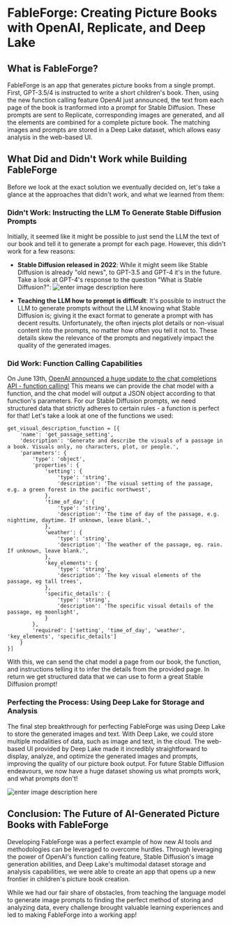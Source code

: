 
# FableForge: Creating Picture Books with OpenAI, Replicate, and Deep Lake

## What is FableForge?

FableForge is an app that generates picture books from a single prompt. First, GPT-3.5/4 is instructed to write a short children's book. Then, using the new function calling feature OpenAI just announced, the text from each page of the book is tranformed into a prompt for Stable Diffusion. These prompts are sent to Replicate, corresponding images are generated, and all the elements are combined for a complete picture book. The matching images and prompts are stored in a Deep Lake dataset, which allows easy analysis in the web-based UI. 

## What Did and Didn't Work while Building FableForge

Before we look at the exact solution we eventually decided on, let's take a glance at the approaches that didn't work, and what we learned from them:

### Didn't Work: Instructing the LLM To Generate Stable Diffusion Prompts

Initially, it seemed like it might be possible to just send the LLM the text of our book and tell it to generate a prompt for each page. However, this didn't work for a few reasons:

- **Stable Diffusion released in 2022**: While it might seem like Stable Diffusion is already "old news", to GPT-3.5 and GPT-4 it's in the future. Take a look at GPT-4's response to the question "What is Stable Diffusion?":
![enter image description here](https://i.imgur.com/iXeXWrR.png)

- **Teaching the LLM how to prompt is difficult**: It's possible to instruct the LLM to generate prompts without the LLM knowing what Stable Diffusion is; giving it the exact format to generate a prompt with has decent results. Unfortunately, the often injects plot details or non-visual content into the prompts, no matter how often you tell it not to. These details skew the relevance of the prompts and negatively impact the quality of the generated images.

### Did Work: Function Calling Capabilities

On June 13th, [OpenAI announced a huge update to the chat completions API - function calling!]( https://openai.com/blog/function-calling-and-other-api-updates) This means we can provide the chat model with a function, and the chat model will output a JSON object according to that function's parameters. For our Stable Diffusion prompts, we need structured data that strictly adheres to certain rules - a function is perfect for that! Let's take a look at one of the functions we used:

```
get_visual_description_function = [{
    'name': 'get_passage_setting',
    'description': 'Generate and describe the visuals of a passage in a book. Visuals only, no characters, plot, or people.',
    'parameters': {
        'type': 'object',
        'properties': {
            'setting': {
                'type': 'string',
                'description': 'The visual setting of the passage, e.g. a green forest in the pacific northwest',
            },
            'time_of_day': {
                'type': 'string',
                'description': 'The time of day of the passage, e.g. nighttime, daytime. If unknown, leave blank.',
            },
            'weather': {
                'type': 'string',
                'description': 'The weather of the passage, eg. rain. If unknown, leave blank.',
            },
            'key_elements': {
                'type': 'string',
                'description': 'The key visual elements of the passage, eg tall trees',
            },
            'specific_details': {
                'type': 'string',
                'description': 'The specific visual details of the passage, eg moonlight',
            }
        },
        'required': ['setting', 'time_of_day', 'weather', 'key_elements', 'specific_details']
    }
}]
```

With this, we can send the chat model a page from our book, the function, and instructions telling it to infer the details from the provided page. In return we get structured data that we can use to form a great Stable Diffusion prompt!

### Perfecting the Process: Using Deep Lake for Storage and Analysis
The final step breakthrough for perfecting FableForge was using Deep Lake to store the generated images and text. With Deep Lake, we could store multiple modalities of data, such as image and text, in the cloud. The web-based UI provided by Deep Lake made it incredibly straightforward to display, analyze, and optimize the generated images and prompts, improving the quality of our picture book output. For future Stable Diffusion endeavours, we now have a huge dataset showing us what prompts work, and what prompts don't!

![enter image description here](https://i.imgur.com/or2MxIe.png)


## Conclusion: The Future of AI-Generated Picture Books with FableForge

Developing FableForge was a perfect example of how new AI tools and methodologies can be leveraged to overcome hurdles. Through leveraging the power of OpenAI's function calling feature, Stable Diffusion's image generation abilities, and Deep Lake's multimodal dataset storage and analysis capabilities, we were able to create an app that opens up a new frontier in children's picture book creation.

While we had our fair share of obstacles, from teaching the language model to generate image prompts to finding the perfect method of storing and analyzing data, every challenge brought valuable learning experiences and led to making FableForge into a working app!


